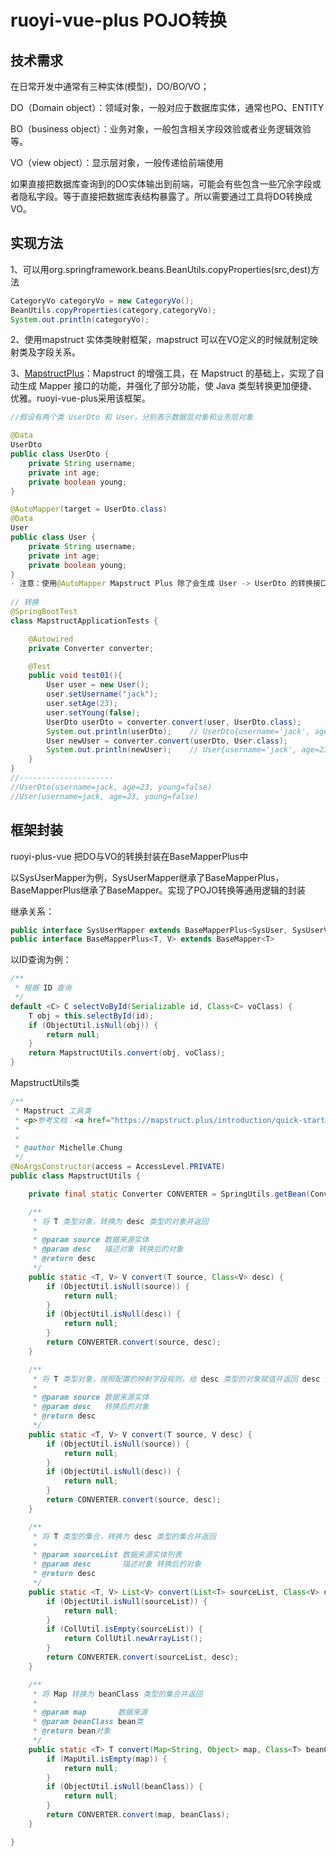 # ruoyi-vue-plus POJO转换

## 技术需求

 在日常开发中通常有三种实体(模型)，DO/BO/VO；

DO（Domain object）：领域对象，一般对应于数据库实体，通常也PO、ENTITY

BO（business object）：业务对象，一般包含相关字段效验或者业务逻辑效验等。

VO（view object）：显示层对象，一般传递给前端使用

如果直接把数据库查询到的DO实体输出到前端，可能会有些包含一些冗余字段或者隐私字段。等于直接把数据库表结构暴露了。所以需要通过工具将DO转换成VO。

## 实现方法

1、可以用org.springframework.beans.BeanUtils.copyProperties(src,dest)方法

```java
CategoryVo categoryVo = new CategoryVo();
BeanUtils.copyProperties(category,categoryVo);
System.out.println(categoryVo);
```

2、使用mapstruct 实体类映射框架，mapstruct 可以在VO定义的时候就制定映射类及字段关系。

3、[MapstructPlus](https://www.mapstruct.plus/)：Mapstruct 的增强工具，在 Mapstruct 的基础上，实现了自动生成 Mapper 接口的功能，并强化了部分功能，使 Java 类型转换更加便捷、优雅。ruoyi-vue-plus采用该框架。

```java
//假设有两个类 UserDto 和 User，分别表示数据层对象和业务层对象

@Data
UserDto
public class UserDto {
    private String username;
    private int age;
    private boolean young;
}

@AutoMapper(target = UserDto.class)
@Data
User
public class User {
    private String username;
    private int age;
    private boolean young;
}
- 注意：使用@AutoMapper Mapstruct Plus 除了会生成 User -> UserDto 的转换接口，默认还会生成 UserDto -> User 的转换接口，而且只需要一方标注就可以了
    
// 转换
@SpringBootTest
class MapstructApplicationTests {

    @Autowired
    private Converter converter;

    @Test
    public void test01(){
        User user = new User();
        user.setUsername("jack");
        user.setAge(23);
        user.setYoung(false);
        UserDto userDto = converter.convert(user, UserDto.class);
        System.out.println(userDto);    // UserDto{username='jack', age=23, young=false}
        User newUser = converter.convert(userDto, User.class);
        System.out.println(newUser);    // User{username='jack', age=23, young=false}
    }
}
//---------------------
//UserDto(username=jack, age=23, young=false)
//User(username=jack, age=23, young=false)

```

 

## 框架封装

ruoyi-plus-vue 把DO与VO的转换封装在BaseMapperPlus中

以SysUserMapper为例，SysUserMapper继承了BaseMapperPlus，BaseMapperPlus继承了BaseMapper。实现了POJO转换等通用逻辑的封装

继承关系：

```java
public interface SysUserMapper extends BaseMapperPlus<SysUser, SysUserVo>
public interface BaseMapperPlus<T, V> extends BaseMapper<T>
```
以ID查询为例：

```java
/**
 * 根据 ID 查询
 */
default <C> C selectVoById(Serializable id, Class<C> voClass) {
    T obj = this.selectById(id);
    if (ObjectUtil.isNull(obj)) {
        return null;
    }
    return MapstructUtils.convert(obj, voClass);
}
```

MapstructUtils类

```java
/**
 * Mapstruct 工具类
 * <p>参考文档：<a href="https://mapstruct.plus/introduction/quick-start.html">mapstruct-plus</a></p>
 *
 *
 * @author Michelle.Chung
 */
@NoArgsConstructor(access = AccessLevel.PRIVATE)
public class MapstructUtils {

    private final static Converter CONVERTER = SpringUtils.getBean(Converter.class);

    /**
     * 将 T 类型对象，转换为 desc 类型的对象并返回
     *
     * @param source 数据来源实体
     * @param desc   描述对象 转换后的对象
     * @return desc
     */
    public static <T, V> V convert(T source, Class<V> desc) {
        if (ObjectUtil.isNull(source)) {
            return null;
        }
        if (ObjectUtil.isNull(desc)) {
            return null;
        }
        return CONVERTER.convert(source, desc);
    }

    /**
     * 将 T 类型对象，按照配置的映射字段规则，给 desc 类型的对象赋值并返回 desc 对象
     *
     * @param source 数据来源实体
     * @param desc   转换后的对象
     * @return desc
     */
    public static <T, V> V convert(T source, V desc) {
        if (ObjectUtil.isNull(source)) {
            return null;
        }
        if (ObjectUtil.isNull(desc)) {
            return null;
        }
        return CONVERTER.convert(source, desc);
    }

    /**
     * 将 T 类型的集合，转换为 desc 类型的集合并返回
     *
     * @param sourceList 数据来源实体列表
     * @param desc       描述对象 转换后的对象
     * @return desc
     */
    public static <T, V> List<V> convert(List<T> sourceList, Class<V> desc) {
        if (ObjectUtil.isNull(sourceList)) {
            return null;
        }
        if (CollUtil.isEmpty(sourceList)) {
            return CollUtil.newArrayList();
        }
        return CONVERTER.convert(sourceList, desc);
    }

    /**
     * 将 Map 转换为 beanClass 类型的集合并返回
     *
     * @param map       数据来源
     * @param beanClass bean类
     * @return bean对象
     */
    public static <T> T convert(Map<String, Object> map, Class<T> beanClass) {
        if (MapUtil.isEmpty(map)) {
            return null;
        }
        if (ObjectUtil.isNull(beanClass)) {
            return null;
        }
        return CONVERTER.convert(map, beanClass);
    }

}
```